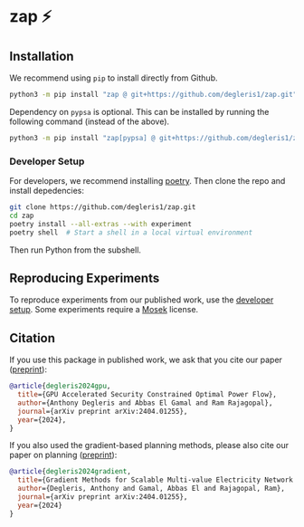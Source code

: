 # zap ⚡




## Installation

We recommend using `pip` to install directly from Github.

```zsh
python3 -m pip install "zap @ git+https://github.com/degleris1/zap.git"  # No PyPSA
```

Dependency on `pypsa` is optional.
This can be installed by running the following command (instead of the above).

```zsh
python3 -m pip install "zap[pypsa] @ git+https://github.com/degleris1/zap.git"  # With PyPSA
```

### Developer Setup

For developers, we recommend installing [poetry](https://python-poetry.org/docs/).
Then clone the repo and install depedencies:

```zsh
git clone https://github.com/degleris1/zap.git
cd zap
poetry install --all-extras --with experiment
poetry shell  # Start a shell in a local virtual environment
```

Then run Python from the subshell.




## Reproducing Experiments

To reproduce experiments from our published work, use the [developer setup](#developer-setup).
Some experiments require a [Mosek](https://www.mosek.com/) license.



## Citation

If you use this package in published work, we ask that you cite our paper ([preprint](https://arxiv.org/abs/2410.17203)):

```bibtex
@article{degleris2024gpu,
  title={GPU Accelerated Security Constrained Optimal Power Flow},
  author={Anthony Degleris and Abbas El Gamal and Ram Rajagopal},
  journal={arXiv preprint arXiv:2404.01255},
  year={2024},
}
```

If you also used the gradient-based planning methods, please also cite our paper on planning ([preprint](https://arxiv.org/abs/2404.01255)):

```bibtex
@article{degleris2024gradient,
  title={Gradient Methods for Scalable Multi-value Electricity Network Expansion Planning},
  author={Degleris, Anthony and Gamal, Abbas El and Rajagopal, Ram},
  journal={arXiv preprint arXiv:2404.01255},
  year={2024}
}
```
